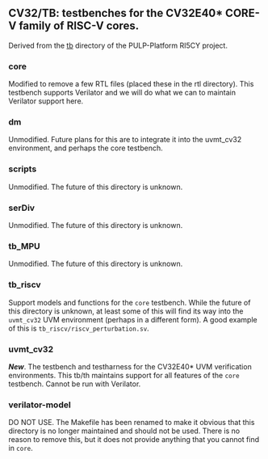 ## CV32/TB: testbenches for the CV32E40\* CORE-V family of RISC-V cores.
Derived from the
[tb](https://github.com/pulp-platform/riscv/tree/master/tb)
directory of the PULP-Platform RI5CY project.

### core
Modified to remove a few RTL files (placed these in the rtl directory). This
testbench supports Verilator and we will do what we can to maintain Verilator
support here.

### dm
Unmodified.  Future plans for this are to integrate it into the uvmt_cv32
environment, and perhaps the core testbench.

### scripts
Unmodified.  The future of this directory is unknown.

### serDiv
Unmodified.  The future of this directory is unknown.

### tb_MPU
Unmodified.  The future of this directory is unknown.

### tb_riscv
Support models and functions for the `core` testbench.  While the future of
this directory is unknown, at least some of this will find its way into the
`uvmt_cv32` UVM environment (perhaps in a different form).   A good example
of this is `tb_riscv/riscv_perturbation.sv`.

### uvmt_cv32
**_New_**.  The testbench and testharness for the CV32E40\* UVM verification
environments.  This tb/th maintains support for all features of the `core`
testbench. Cannot be run with Verilator.

### verilator-model
DO NOT USE.  The Makefile has been renamed to make it obvious that this
directory is no longer maintained and should not be used.  There is no reason
to remove this, but it does not provide anything that you cannot find in `core`.
